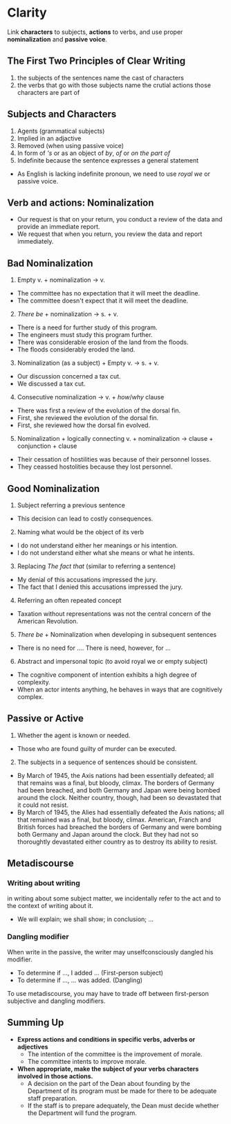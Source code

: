 # Clarity
Link **characters** to subjects, **actions** to verbs, and use proper **nominalization** and **passive voice**.

## The First Two Principles of Clear Writing
1. the subjects of the sentences name the cast of characters
2. the verbs that go with those subjects name the crutial actions those characters are part of

## Subjects and Characters

1. Agents (grammatical subjects)
2. Implied in an adjactive
3. Removed (when using passive voice)
4. In form of *'s* or as an object of *by*, *of* or *on the part of*
5. Indefinite because the sentence expresses a general statement
  - As English is lacking indefinite pronoun, we need to use *royal we* or passive voice.


## Verb and actions: Nominalization
- Our request is that on your return, you conduct a review of the data and provide an immediate report.
- We request that when you return, you review the data and report immediately.


## Bad Nominalization
1. Empty v. + nominalization -> v.
  - The committee has no expectation that it will meet the deadline.
  - The committee doesn't expect that it will meet the deadline.

2. *There be* + nominalization -> s. + v.
  - There is a need for further study of this program.
  - The engineers must study this program further.
  - There was considerable erosion of the land from the floods.
  - The floods considerably eroded the land.

3. Nominalization (as a subject) + Empty v. -> s. + v.
  - Our discussion concerned a tax cut.
  - We discussed a tax cut.

4. Consecutive nominalization -> v. + *how*/*why* clause
  - There was first a review of the evolution of the dorsal fin.
  - First, she reviewed the evolution of the dorsal fin.
  - First, she reviewed how the dorsal fin evolved.

5. Nominalization + logically connecting v. + nominalization -> clause + conjunction + clause
  - Their cessation of hostilities was because of their personnel losses.
  - They ceassed hostolities because they lost personnel.


## Good Nominalization
1. Subject referring a previous sentence
  - This decision can lead to costly consequences.

2. Naming what would be the object of its verb
  - I do not understand either her meanings or his intention.
  - I do not understand either what she means or what he intents.

3. Replacing *The fact that* (similar to referring a sentence)
  - My denial of this accusations impressed the jury.
  - The fact that I denied this accusations impressed the jury.

4. Referring an often repeated concept
  - Taxation without representations was not the central concern of the American Revolution.

5. *There be* + Nominalization when developing in subsequent sentences
  - There is no need for .... There is need, however, for ...

6. Abstract and impersonal topic (to avoid royal we or empty subject)
  - The cognitive component of intention exhibits a high degree of complexity.
  - When an actor intents anything, he behaves in ways that are cognitively complex.


## Passive or Active
1. Whether the agent is known or needed.
  - Those who are found guilty of murder can be executed.

2. The subjects in a sequence of sentences should be consistent.
  - By March of 1945, the Axis nations had been essentially defeated; all that remains was a final, but bloody, climax. The borders of Germany had been breached, and both Germany and Japan were being bombed around the clock. Neither country, though, had been so devastated that it could not resist.
  - By March of 1945, the Alies had essentially defeated the Axis nations; all that remained was a final, but bloody, climax. American, Franch and British forces had breached the borders of Germany and were bombing both Germany and Japan around the clock. But they had not so thoroughtly devastated either country as to destroy its ability to resist.

## Metadiscourse
### Writing about writing
in writing about some subject matter, we incidentally refer to the act and to the context of writing about it.
  - We will explain; we shall show; in conclusion; ...

### Dangling modifier
When write in the passive, the writer may unselfconsciously dangled his modifier.
- To determine if ..., I added ... (First-person subject)
- To determine if ..., ... was added. (Dangling)

To use metadiscourse, you may have to trade off between first-person subjective and dangling modifiers.


## Summing Up
- **Express actions and conditions in specific verbs, adverbs or adjectives**
  - The intention of the committee is the improvement of morale.
  - The committee intents to improve morale.
- **When appropriate, make the subject of your verbs characters involved in those actions.**
  - A decision on the part of the Dean about founding by the Department of its program must be made for there to be adequate staff preparation.
  - If the staff is to prepare adequately, the Dean must decide whether the Department will fund the program.
